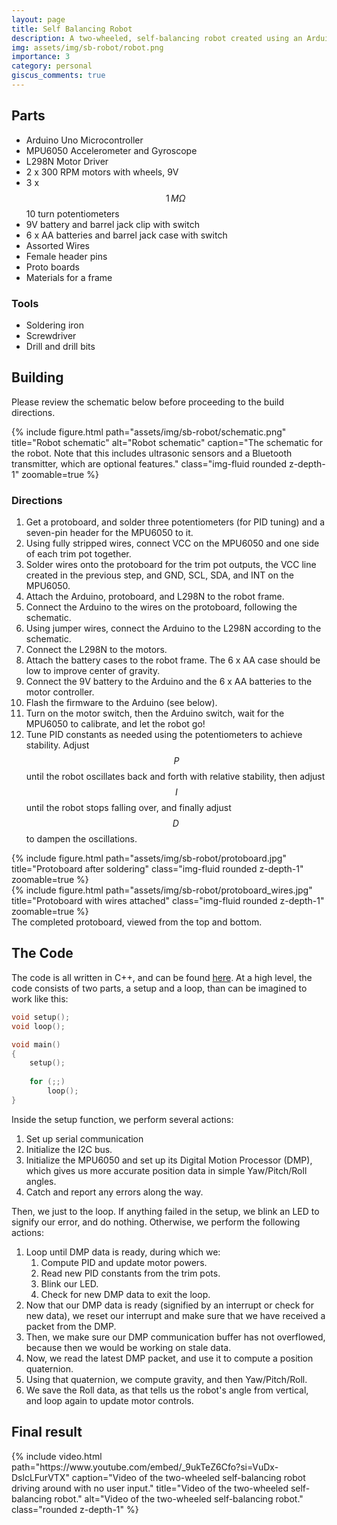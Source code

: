 ```yaml
---
layout: page
title: Self Balancing Robot
description: A two-wheeled, self-balancing robot created using an Arduino and a MPU6050 gyroscope.
img: assets/img/sb-robot/robot.png
importance: 3
category: personal
giscus_comments: true
---
```


## Parts

- Arduino Uno Microcontroller
- MPU6050 Accelerometer and Gyroscope
- L298N Motor Driver
- 2 x 300 RPM motors with wheels, 9V
- 3 x $$1\,M\Omega\,$$ 10 turn potentiometers
- 9V battery and barrel jack clip with switch
- 6 x AA batteries and barrel jack case with switch
- Assorted Wires
- Female header pins
- Proto boards
- Materials for a frame

### Tools

- Soldering iron
- Screwdriver
- Drill and drill bits

## Building

Please review the schematic below before proceeding to the build directions.

<div class="text-center my-4">
    {%
        include figure.html
        path="assets/img/sb-robot/schematic.png"
        title="Robot schematic"
        alt="Robot schematic"
        caption="The schematic for the robot. Note that this includes ultrasonic sensors and a Bluetooth transmitter, which are optional features."
        class="img-fluid rounded z-depth-1"
        zoomable=true
    %}
</div>

### Directions

1. Get a protoboard, and solder three potentiometers (for PID tuning) and a 
   seven-pin header for the MPU6050 to it.
2. Using fully stripped wires, connect VCC on the MPU6050 and one side of each
   trim pot together.
3. Solder wires onto the protoboard for the trim pot outputs, the VCC line 
   created in the previous step, and GND, SCL, SDA, and INT on the MPU6050.
4. Attach the Arduino, protoboard, and L298N to the robot frame.
5. Connect the Arduino to the wires on the protoboard, following the schematic.
6. Using jumper wires, connect the Arduino to the L298N according to the
   schematic.
7. Connect the L298N to the motors.
8. Attach the battery cases to the robot frame. The 6 x AA case should be low
   to improve center of gravity.
9. Connect the 9V battery to the Arduino and the 6 x AA batteries to the motor
   controller.
10. Flash the firmware to the Arduino (see below).
11. Turn on the motor switch, then the Arduino switch, wait for the MPU6050 to
    calibrate, and let the robot go!
12. Tune PID constants as needed using the potentiometers to achieve stability.
    Adjust $$P$$ until the robot oscillates back and forth with relative stability,
    then adjust $$I$$ until the robot stops falling over, and finally adjust $$D\,$$ to
    dampen the oscillations.

<div class="row justify-content-sm-center mt-4">
    <div class="col-sm-auto mt-3 mt-md-0">
        {% 
            include figure.html 
            path="assets/img/sb-robot/protoboard.jpg"
            title="Protoboard after soldering" 
            class="img-fluid rounded z-depth-1" 
            zoomable=true
        %}
    </div>
    <div class="col-sm-auto mt-3 mt-md-0">
        {% 
            include figure.html
            path="assets/img/sb-robot/protoboard_wires.jpg"
            title="Protoboard with wires attached" 
            class="img-fluid rounded z-depth-1" 
            zoomable=true
        %}
    </div>
</div>
<div class="caption mb-4">
    The completed protoboard, viewed from the top and bottom.
</div>

## The Code

The code is all written in C++, and can be found [here](https://git.nikola.cx/self-balancing-robot).
At a high level, the code consists of two parts, a setup and a loop, than can
be imagined to work like this:
```c++
void setup();
void loop();

void main()
{
    setup();
    
    for (;;)
        loop();
}
```

Inside the setup function, we perform several actions:
1. Set up serial communication
2. Initialize the I2C bus.
3. Initialize the MPU6050 and set up its Digital Motion Processor (DMP), which
   gives us more accurate position data in simple Yaw/Pitch/Roll angles.
4. Catch and report any errors along the way.

Then, we just to the loop. If anything failed in the setup, we blink an LED to
signify our error, and do nothing. Otherwise, we perform the following actions:
1. Loop until DMP data is ready, during which we:
   1. Compute PID and update motor powers.
   2. Read new PID constants from the trim pots.
   3. Blink our LED.
   4. Check for new DMP data to exit the loop.
2. Now that our DMP data is ready (signified by an interrupt or check for new
   data), we reset our interrupt and make sure that we have received a packet
   from the DMP.
3. Then, we make sure our DMP communication buffer has not overflowed, because
   then we would be working on stale data.
4. Now, we read the latest DMP packet, and use it to compute a position 
   quaternion.
5. Using that quaternion, we compute gravity, and then Yaw/Pitch/Roll.
6. We save the Roll data, as that tells us the robot's angle from vertical, and
   loop again to update motor controls.

## Final result

<div class="text-center">
    {%
        include video.html 
        path="https://www.youtube.com/embed/_9ukTeZ6Cfo?si=VuDx-DslcLFurVTX" 
        caption="Video of the two-wheeled self-balancing robot driving around with no user input."
        title="Video of the two-wheeled self-balancing robot."
        alt="Video of the two-wheeled self-balancing robot."
        class="rounded z-depth-1"
    %}
</div>
